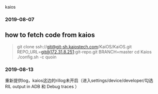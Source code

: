 kaios


### 2019-08-07

## how to fetch code from kaios
> git clone ssh://git@git-sh.kaiostech.com/KaiOS/KaiOS.git 
REPO_URL=git@172.31.8.251:git-repo.git BRANCH=master
cd Kaios
./config.sh -c quoin

### 2019-08-13
重新提供log，kaios这边的rillog未开启（进入settings/device/developer/勾选RIL output in ADB 和 Debug traces ）


